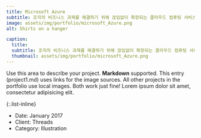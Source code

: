 ```yaml
---
title: Microsoft Azure
subtitle: 조직의 비즈니스 과제를 해결하기 위해 끊임없이 확장되는 클라우드 컴퓨팅 서비스입니다.
image: assets/img/portfolio/microsoft_Azure.png
alt: Shirts on a hanger

caption:
  title: 
  subtitle: 조직의 비즈니스 과제를 해결하기 위해 끊임없이 확장되는 클라우드 컴퓨팅 서비스입니다.
  thumbnail: assets/img/portfolio/microsoft_Azure.png
---
```


Use this area to describe your project. **Markdown** supported. This entry (project1.md) uses links for the image sources. All other projects in the portfolio use local images. Both work just fine! Lorem ipsum dolor sit amet, consectetur adipisicing elit.

{:.list-inline}

- Date: January 2017
- Client: Threads
- Category: Illustration
